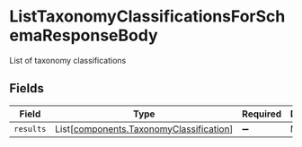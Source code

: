 # ListTaxonomyClassificationsForSchemaResponseBody

List of taxonomy classifications


## Fields

| Field                                                                                    | Type                                                                                     | Required                                                                                 | Description                                                                              |
| ---------------------------------------------------------------------------------------- | ---------------------------------------------------------------------------------------- | ---------------------------------------------------------------------------------------- | ---------------------------------------------------------------------------------------- |
| `results`                                                                                | List[[components.TaxonomyClassification](../../models/shared/taxonomyclassification.md)] | :heavy_minus_sign:                                                                       | N/A                                                                                      |